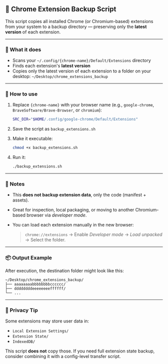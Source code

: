 ## 🧩 Chrome Extension Backup Script

This script copies all installed Chrome (or Chromium-based) extensions from your system to a backup directory — preserving only the **latest version** of each extension.

---

### 📁 What it does

* Scans your `~/.config/{chrome-name}/Default/Extensions` directory
* Finds each extension's **latest version**
* Copies only the latest version of each extension to a folder on your desktop:
  `~/Desktop/chrome_extensions_backup`

---

### 🔧 How to use

1. Replace `{chrome-name}` with your browser name (e.g., `google-chrome`, `BraveSoftware/Brave-Browser`, or `chromium`):

   ```bash
   SRC_DIR="$HOME/.config/google-chrome/Default/Extensions"
   ```

2. Save the script as `backup_extensions.sh`

3. Make it executable:

   ```bash
   chmod +x backup_extensions.sh
   ```

4. Run it:

   ```bash
   ./backup_extensions.sh
   ```

---

### 📝 Notes

* This **does not backup extension data**, only the code (manifest + assets).
* Great for inspection, local packaging, or moving to another Chromium-based browser via *developer mode*.
* You can load each extension manually in the new browser:

  > `chrome://extensions` → Enable *Developer mode* → *Load unpacked* → Select the folder.

---

### 📦 Output Example

After execution, the destination folder might look like this:

```
~/Desktop/chrome_extensions_backup/
├── aaaaaaaabbbbbbbbcccccc/
├── ddddddddeeeeeeeeffffff/
└── ...
```

---

### 🔐 Privacy Tip

Some extensions may store user data in:

* `Local Extension Settings/`
* `Extension State/`
* `IndexedDB/`

This script **does not** copy those. If you need full extension state backup, consider combining it with a config-level transfer script.
